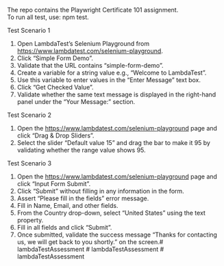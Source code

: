 The repo contains the Playwright Certificate 101 assignment.  
To run all test, use: npm test.

Test Scenario 1

1. Open LambdaTest’s Selenium Playground from https://www.lambdatest.com/selenium-playground.  
2. Click “Simple Form Demo”.  
3. Validate that the URL contains “simple-form-demo”.  
4. Create a variable for a string value e.g., “Welcome to LambdaTest”.  
5. Use this variable to enter values in the “Enter Message” text box.  
6. Click “Get Checked Value”.  
7. Validate whether the same text message is displayed in the right-hand panel under the “Your Message:” section.

Test Scenario 2

1. Open the https://www.lambdatest.com/selenium-playground page and click “Drag & Drop Sliders”.  
2. Select the slider “Default value 15” and drag the bar to make it 95 by validating whether the range value shows 95.

Test Scenario 3

1. Open the https://www.lambdatest.com/selenium-playground page and click “Input Form Submit”.  
2. Click “Submit” without filling in any information in the form.  
3. Assert “Please fill in the fields” error message.  
4. Fill in Name, Email, and other fields.  
5. From the Country drop-down, select “United States” using the text property.  
6. Fill in all fields and click “Submit”.  
7. Once submitted, validate the success message “Thanks for contacting us, we will get back to you shortly.” on the screen.#   l a m b d a T e s t A s s e s s m e n t  
 #   l a m b d a T e s t A s s e s s m e n t  
 #   l a m b d a T e s t A s s e s s m e n t  
 